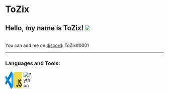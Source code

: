 # ToZix
## Hello, my name is ToZix! <img src="https://raw.githubusercontent.com/MartinHeinz/MartinHeinz/master/wave.gif" width="30px">

<br>You can add me on [discord](https://discordapp.com/): ToZix#0001<br/>

---

### Languages and Tools:
<div style="display: flex;">
<img alt="Visual Studio Code" width="26px" src="https://raw.githubusercontent.com/github/explore/80688e429a7d4ef2fca1e82350fe8e3517d3494d/topics/visual-studio-code/visual-studio-code.png" />
<img style="margin: 2px" alt="JavaScript" width="26px" src="https://raw.githubusercontent.com/github/explore/80688e429a7d4ef2fca1e82350fe8e3517d3494d/topics/javascript/javascript.png" />
<img style="margin: 2px" alt="Python" width="26px" src="https://clipground.com/images/python-logo-png-4.jpg" />
<div/>
<br/>
  
---
